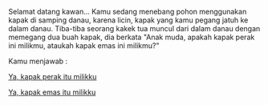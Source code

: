 Selamat datang kawan...
Kamu sedang menebang pohon menggunakan kapak di samping danau, karena licin, kapak yang kamu pegang jatuh ke dalam danau. 
Tiba-tiba seorang kakek tua muncul dari dalam danau dengan memegang dua buah kapak, dia berkata 
"Anak muda, apakah kapak perak ini milikmu, ataukah kapak emas ini milikmu?"

Kamu menjawab : 

[Ya, kapak perak itu milikku](kapak-emas/kapak-perak.md)

[Ya, kapak emas itu milikku](kapak-emas/kapak-emas.md)